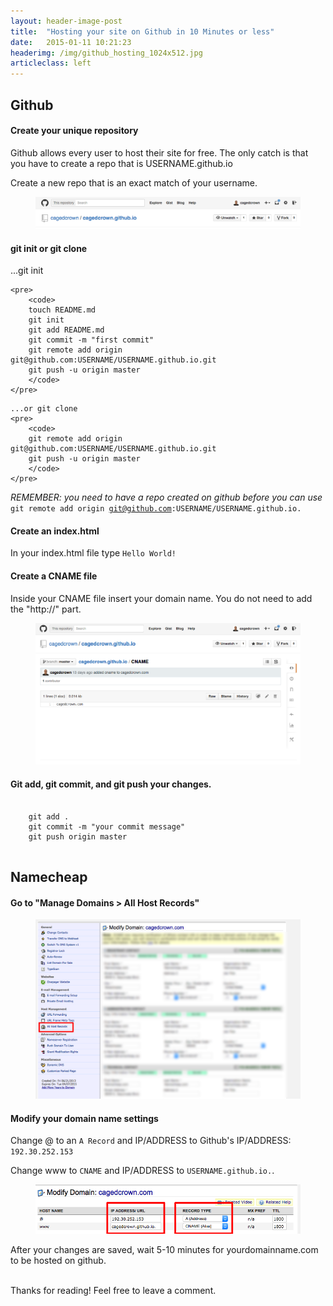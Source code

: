 ```yaml
---
layout: header-image-post
title:  "Hosting your site on Github in 10 Minutes or less"
date:   2015-01-11 10:21:23
headerimg: /img/github_hosting_1024x512.jpg
articleclass: left
---
```


## Github

<h4>Create your unique repository</h4>

Github allows every user to host their site for free. The only catch is that you have to create a repo that is USERNAME.github.io

Create a new repo that is an exact match of your username.

<figure>
    <img src="/img/github_io.png" alt="github"></a>
</figure>

<h4>git init or git clone</h4>

...git init

```
<pre>
    <code>
    touch README.md
    git init
    git add README.md
    git commit -m "first commit"
    git remote add origin git@github.com:USERNAME/USERNAME.github.io.git
    git push -u origin master
    </code>
</pre>
```

```
...or git clone
<pre>
    <code>
    git remote add origin git@github.com:USERNAME/USERNAME.github.io.git
    git push -u origin master
    </code>
</pre>
```

*REMEMBER: you need to have a repo created on github before you can use* <code>git remote add origin git@github.com:USERNAME/USERNAME.github.io.</code>

<h4>Create an index.html</h4>

In your index.html file type <code>Hello World!</code>

<h4>Create a CNAME file</h4>
Inside your CNAME file insert your domain name. You do not need to add the "http://" part.

<figure>
    <img src="/img/cname.png" alt="cname"></a>
</figure>

<h4>Git add, git commit, and git push your changes.</h4>
<pre>
    <code>
    git add .
    git commit -m "your commit message"
    git push origin master
    </code>
</pre>
<h2>Namecheap</h2>

<h4>Go to "Manage Domains > All Host Records"</h4>

<figure>
    <img src="/img/all_host_records.png" alt="host records"></a>
</figure>

<h4>Modify your domain name settings</h4>

Change @ to an <code>A Record</code> and IP/ADDRESS to Github's IP/ADDRESS: <code>192.30.252.153</code>

Change www to <code>CNAME</code> and IP/ADDRESS to <code>USERNAME.github.io.</code>.

<figure>
    <img src="/img/manage_domain.png" alt="manage domain"></a>
</figure>

After your changes are saved, wait 5-10 minutes for yourdomainname.com to be hosted on github.

<br>
Thanks for reading!
Feel free to leave a comment.
